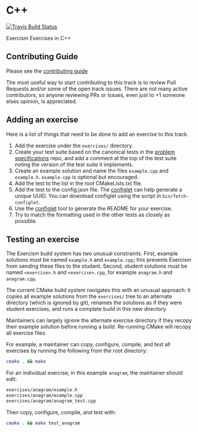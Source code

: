 # C++

[![Travis Build Status](https://api.travis-ci.org/exercism/cpp.svg?branch=master)](https://travis-ci.org/exercism/cpp)

Exercism Exercises in C++

## Contributing Guide

Please see the [contributing guide](https://github.com/exercism/docs/blob/master/contributing-to-language-tracks/README.md)

The most useful way to start contributing to this track is to review Pull Requests and/or some of the open track issues.
There are not many active contributors, so anyone reviewing PRs or Issues, even just to +1 someone elses opinion, is appreciated.

## Adding an exercise

Here is a list of things that need to be done to add an exercise to this track.

1. Add the exercise under the `exercises/` directory.
2. Create your test suite based on the canonical tests in the [problem specifications](https://github.com/exercism/problem-specifications) repo, and add a comment at the top of the test suite noting the version of the test suite it implements.
3. Create an example solution and name the files `example.cpp` and `example.h`. `example.cpp` is optional but encouraged.
4. Add the test to the list in the root CMakeLists.txt file.
5. Add the test to the config.json file. The [configlet](https://github.com/exercism/configlet) can help generate a unique UUID. You can download configlet using the script in `bin/fetch-configlet`.
6. Use the [configlet](https://github.com/exercism/configlet) tool to generate the README for your exercise.
7. Try to match the formatting used in the other tests as closely as possible.

## Testing an exercise

The Exercism build system has two unusual constraints. First, example solutions
must be named `example.h` and `example.cpp`; this prevents Exercism from sending
these files to the student. Second, student solutions must be named `<exercise>.h`
and `<exercise>.cpp`, for example `anagram.h` and `anagram.cpp`.

The current CMake build system navigates this with an unusual approach: it copies
all example solutions from the `exercises/` tree to an alternate directory
(which is ignored by git), renames the solutions as if they were student exercises,
and runs a complete build in this new directory.

Maintainers can largely ignore the alternate exercise directory if they recopy
their example solution before running a build. Re-running CMake will recopy
all exercise files.

For example, a maintainer can copy, configure, compile, and test all exercises by
running the following from the root directory:
```bash
cmake . && make
```

For an individual exercise, in this example `anagram`, the maintainer should edit:
```bash
exercises/anagram/example.h
exercises/anagram/example.cpp
exercises/anagram/anagram_test.cpp
```

Then copy, configure, compile, and test with:
```bash
cmake . && make test_anagram
```
